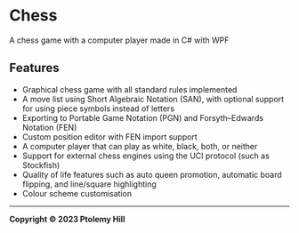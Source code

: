 # Chess

A chess game with a computer player made in C# with WPF

## Features

- Graphical chess game with all standard rules implemented
- A move list using Short Algebraic Notation (SAN), with optional support for using piece symbols instead of letters
- Exporting to Portable Game Notation (PGN) and Forsyth–Edwards Notation (FEN)
- Custom position editor with FEN import support
- A computer player that can play as white, black, both, or neither
- Support for external chess engines using the UCI protocol (such as Stockfish)
- Quality of life features such as auto queen promotion, automatic board flipping, and line/square highlighting
- Colour scheme customisation

---

**Copyright © 2023  Ptolemy Hill**
